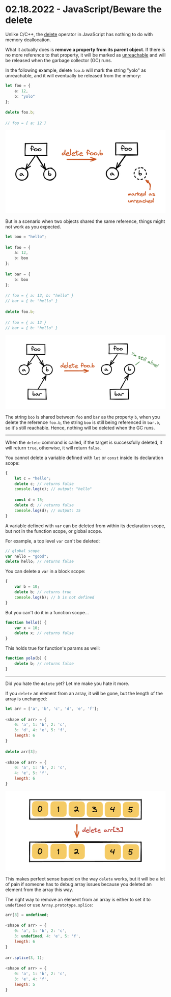 # 02.18.2022 - JavaScript/Beware the delete

Unlike C/C++, the [delete](https://developer.mozilla.org/en-US/docs/Web/JavaScript/Reference/Operators/delete) operator in JavaScript has nothing to do with memory deallocation.

What it actually does is **remove a property from its parent object**. If there is no more reference to that property, it will be marked as [unreachable](https://javascript.info/garbage-collection#reachability) and will be released when the garbage collector (GC) runs.

In the following example, delete `foo.b` will mark the string "yolo" as unreachable, and it will eventually be released from the memory:

```typescript
let foo = {
    a: 12,
    b: "yolo"
};

delete foo.b;

// foo = { a: 12 }
```

![](_meta/delete-object-prop.png)

But in a scenario when two objects shared the same reference, things might not work as you expected.

```typescript
let boo = "hello";

let foo = {
    a: 12,
    b: boo
};

let bar = {
    b: boo
};

// foo = { a: 12, b: "hello" }
// bar = { b: "hello" }

delete foo.b;

// foo = { a: 12 }
// bar = { b: "hello" }
```

![](_meta/delete-object-with-ref.png)

The string `boo` is shared between `foo` and `bar` as the property `b`, when you delete the reference `foo.b`, the string `boo` is still being referenced in `bar.b`, so it's still reachable. Hence, nothing will be deleted when the GC runs.

---

When the `delete` command is called, if the target is successfully deleted, it will return `true`, otherwise, it will return `false`.

You cannot delete a variable defined with `let` or `const` inside its declaration scope:

```javascript
{
    let c = "hello";
    delete c; // returns false
    console.log(c); // output: "hello"
    
    const d = 15;
    delete d; // returns false
    console.log(d); // output: 15
}
```

A variable defined with `var` can be deleted from within its declaration scope, but not in the function scope, or global scope.

For example, a top level `var` can't be deleted:

```javascript
// global scope
var hello = "good";
delete hello; // returns false
```

You can delete a `var` in a block scope:

```javascript
{
    var b = 10;
    delete b; // returns true
    console.log(b); // b is not defined
}
```

But you can't do it in a function scope...

```javascript
function hello() {
    var x = 10;
    delete x; // returns false
}
```

This holds true for function's params as well:

```javascript
function yolo(b) {
    delete b; // returns false
}
```

---

Did you hate the `delete` yet? Let me make you hate it more.

If you `delete` an element from an array, it will be gone, but the length of the array is unchanged:

```javascript
let arr = ['a', 'b', 'c', 'd', 'e', 'f'];

<shape of arr> = {
    0: 'a', 1: 'b', 2: 'c',
    3: 'd', 4: 'e', 5: 'f',
    length: 6
}

delete arr[3];

<shape of arr> = {
    0: 'a', 1: 'b', 2: 'c',
    4: 'e', 5: 'f',
    length: 6
}
```

![](_meta/delete-array-element.png)

This makes perfect sense based on the way `delete` works, but it will be a lot of pain if someone has to debug array issues because you deleted an element from the array this way.

The right way to remove an element from an array is either to set it to `undefined` or use `Array.prototype.splice`:

```javascript
arr[3] = undefined;

<shape of arr> = {
    0: 'a', 1: 'b', 2: 'c',
    3: undefined, 4: 'e', 5: 'f',
    length: 6
}

arr.splice(3, 1);

<shape of arr> = {
    0: 'a', 1: 'b', 2: 'c',
    3: 'e', 4: 'f',
    length: 5
}
```